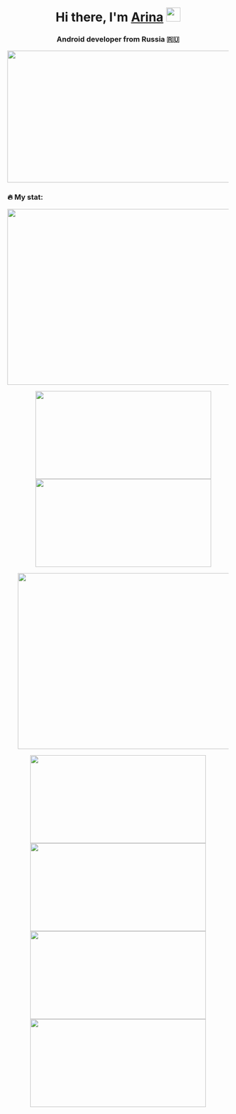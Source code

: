 <h1 align="center">Hi there, I'm <a href="https://vk.com/aristvodolaz" target="_blank">Arina</a> 
<img src="https://media.giphy.com/media/hZeqOP55N3crK/giphy.gif" height="32"/></h1>
<h3 align="center">Android developer from Russia 🇷🇺</h3>

<div align="center">
  <img src="https://media.giphy.com/media/2IudUHdI075HL02Pkk/giphy.gif" width="600" height="300"/>
</div>

### :fire: My stat:
<div align="center">
  <img src="https://github-readme-streak-stats.herokuapp.com/?user=DenverCoder1" width="800" height="400"/>
  <ul>
    <img src="https://github-readme-stats.vercel.app/api?username=aristvodolaz" width="400" height="200"/>
      <img src="https://github-readme-stats.vercel.app/api/top-langs/?username=aristvodolaz&layout=compact" width="400" height="200"/>
  </ul>
  <ul>
    <img src="https://github-profile-summary-cards.vercel.app/api/cards/profile-details?username=aristvodolaz&theme=solarized_dark"  width="800" height="400"/>
  </ul>
  <div>
        <img src="https://github-profile-summary-cards.vercel.app/api/cards/most-commit-language?username=aristvodolaz&theme=solarized_dark" width="400" height="200"/>
        <img src="https://github-profile-summary-cards.vercel.app/api/cards/repos-per-language?username=aristvodolaz&theme=solarized_dark" width="400" height="200"/>
        <img src="https://github-profile-summary-cards.vercel.app/api/cards/stats?username=aristvodolaz&theme=solarized_dark" width="400" height="200"/>
        <img src="https://github-profile-summary-cards.vercel.app/api/cards/productive-time?username=aristvodolaz&theme=solarized_dark" width="400" height="200"/>
  </div>
</div>
